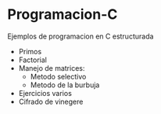 # Programacion-C
Ejemplos de programacion en C estructurada

- Primos
- Factorial
- Manejo de matrices:
  - Metodo selectivo
  - Metodo de la burbuja
- Ejercicios varios
- Cifrado de vinegere
